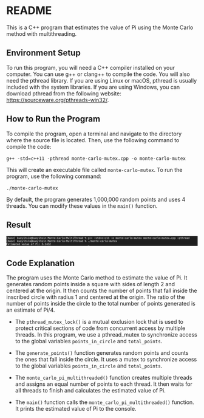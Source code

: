 # README

This is a C++ program that estimates the value of Pi using the Monte Carlo method with multithreading.

## Environment Setup

To run this program, you will need a C++ compiler installed on your computer. You can use g++ or clang++ to compile the code. You will also need the pthread library. If you are using Linux or macOS, pthread is usually included with the system libraries. If you are using Windows, you can download pthread from the following website: https://sourceware.org/pthreads-win32/.

## How to Run the Program

To compile the program, open a terminal and navigate to the directory where the source file is located. Then, use the following command to compile the code:

```
g++ -std=c++11 -pthread monte-carlo-mutex.cpp -o monte-carlo-mutex
```

This will create an executable file called `monte-carlo-mutex`. To run the program, use the following command:

```
./monte-carlo-mutex
```

By default, the program generates 1,000,000 random points and uses 4 threads. You can modify these values in the `main()` function.

## Result
![result screenshot](monte-carlo-mutex.png)


## Code Explanation

The program uses the Monte Carlo method to estimate the value of Pi. It generates random points inside a square with sides of length 2 and centered at the origin. It then counts the number of points that fall inside the inscribed circle with radius 1 and centered at the origin. The ratio of the number of points inside the circle to the total number of points generated is an estimate of Pi/4.

- The `pthread_mutex_lock()` is a mutual exclusion lock that is used to protect critical sections of code from concurrent access by multiple threads. In this program, we use a pthread_mutex to synchronize access to the global variables `points_in_circle` and `total_points`.

- The `generate_points()` function generates random points and counts the ones that fall inside the circle. It uses a mutex to synchronize access to the global variables `points_in_circle` and `total_points`.

- The `monte_carlo_pi_multithreaded()` function creates multiple threads and assigns an equal number of points to each thread. It then waits for all threads to finish and calculates the estimated value of Pi.

- The `main()` function calls the `monte_carlo_pi_multithreaded()` function. It prints the estimated value of Pi to the console.
